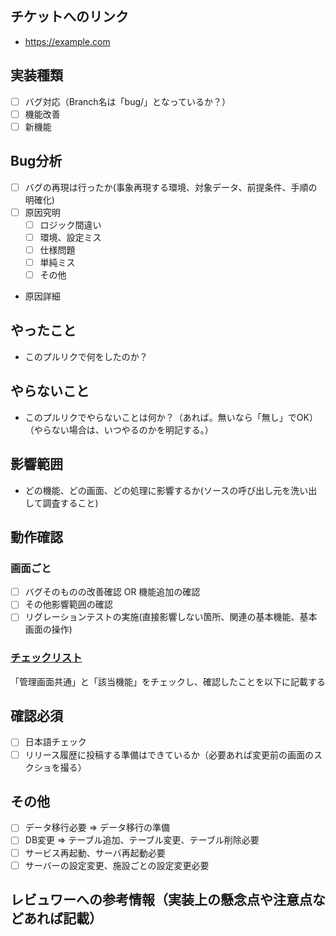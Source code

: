 ## チケットへのリンク

* https://example.com

## 実装種類

- [ ] バグ対応（Branch名は「bug/」となっているか？）
- [ ] 機能改善
- [ ] 新機能

## Bug分析

- [ ] バグの再現は行ったか(事象再現する環境、対象データ、前提条件、手順の明確化)
- [ ] 原因究明
    - [ ] ロジック間違い
    - [ ] 環境、設定ミス
    - [ ] 仕様問題
    - [ ] 単純ミス
    - [ ] その他
- 原因詳細
## やったこと

* このプルリクで何をしたのか？

## やらないこと

* このプルリクでやらないことは何か？（あれば。無いなら「無し」でOK）（やらない場合は、いつやるのかを明記する。）

## 影響範囲

* どの機能、どの画面、どの処理に影響するか(ソースの呼び出し元を洗い出して調査すること)

## 動作確認

### 画面ごと
- [ ] バグそのものの改善確認 OR 機能追加の確認
- [ ] その他影響範囲の確認
- [ ] リグレーションテストの実施(直接影響しない箇所、関連の基本機能、基本画面の操作)

### [チェックリスト](https://docs.google.com/spreadsheets/d/1eK0w8shG0tf-iwlduLmJ0TDqA_SgStXCIzyDulH52jU/edit#gid=351763489)
「管理画面共通」と「該当機能」をチェックし、確認したことを以下に記載する

## 確認必須
- [ ] 日本語チェック
- [ ] リリース履歴に投稿する準備はできているか（必要あれば変更前の画面のスクショを撮る）
## その他

- [ ] データ移行必要 => データ移行の準備
- [ ] DB変更 => テーブル追加、テーブル変更、テーブル削除必要
- [ ] サービス再起動、サーバ再起動必要
- [ ] サーバーの設定変更、施設ごとの設定変更必要

## レビュワーへの参考情報（実装上の懸念点や注意点などあれば記載）

